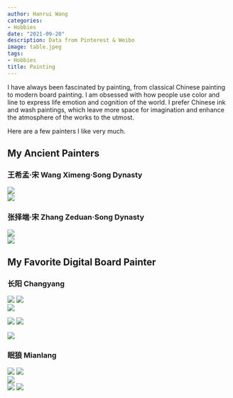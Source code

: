 ```yaml
---
author: Hanrui Wang
categories:
- Hobbies
date: "2021-09-20"
description: Data from Pinterest & Weibo
image: table.jpeg
tags:
- Hobbies
title: Painting
---
```


<!--more-->

I have always been fascinated by painting, from classical Chinese painting to modern board painting. I am obsessed with how people use color and line to express life emotion and cognition of the world. I prefer Chinese ink and wash paintings, which leave more space for imagination and enhance the atmosphere of the works to the utmost. 

Here are a few painters I like very much.

##  My Ancient Painters
### 王希孟·宋 Wang Ximeng·Song Dynasty
![](8.jpg)  
![](9.jpg)

### 张择端·宋 Zhang Zeduan·Song Dynasty
![](10.jpeg)  
![](11.jpeg)

## My Favorite Digital Board Painter
### 长阳 Changyang
![](1.jpg)  ![](2.png)  
![](IMG_0459.jpg) 

![](3.jpg)  ![](IMG_0010.JPG) 

![](IMG_0473.JPG)



### 眠狼 Mianlang
![](4.jpg)  ![](5.jpg)  
![](6.png)  
![](12.jpg)  ![](13.jpg)  

